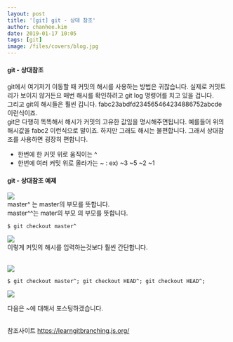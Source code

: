 ```yaml
---
layout: post
title: '[git] git - 상대 참조'
author: chanhee.kim
date: 2019-01-17 10:05
tags: [git]
image: /files/covers/blog.jpg
---
```


#### git - 상대참조
git에서 여기저기 이동할 때 커밋의 해시를 사용하는 방법은 귀찮습니다. 실제로 커밋트리가 보이지 않거든요
매번 해시를 확인하려고 git log 명령어를 치고 있을 겁니다.<br>
그리고 git의 해시들은 훨씬 깁니다. fabc23abdfd234565464234886752abcde 이런식이죠.<br>
git은 다행히 똑똑해서 해시가 커밋의 고유한 값임을 명시해주면됩니다. 예를들어 위의 해시값을 fabc2 이런식으로 말이죠. 하지만 그래도 해시는 불편합니다. 그래서 상대참조를 사용하면 굉장히 편합니다.

- 한번에 한 커밋 위로 움직이는 ^
- 한번에 여러 커밋 위로 올라가는 ~<num> : ex) ~3 ~5 ~2 ~1

#### git - 상대참조 예제
<img src="{{ site.baseurl }}/assets/images/git/refs1.JPG"><br>
master^ 는 master의 부모를 뜻합니다.<br>
master^^는 mater의 부모 의 부모를 뜻합니다.<br>
``` linux
$ git checkout master^
```
<img src="{{ site.baseurl }}/assets/images/git/refs2.JPG"><br>
이렇게 커밋의 해시를 입력하는것보다 훨씬 간단합니다.<br><br>

<img src="{{ site.baseurl }}/assets/images/git/refs3.JPG"><br>
``` linux
$ git checkout master^; git checkout HEAD^; git checkout HEAD^;
```
<img src="{{ site.baseurl }}/assets/images/git/refs4.JPG"><br>

다음은 ~에 대해서 포스팅하겠습니다.

<br>
참조사이트
<a href="https://learngitbranching.js.org/">https://learngitbranching.js.org/</a>
